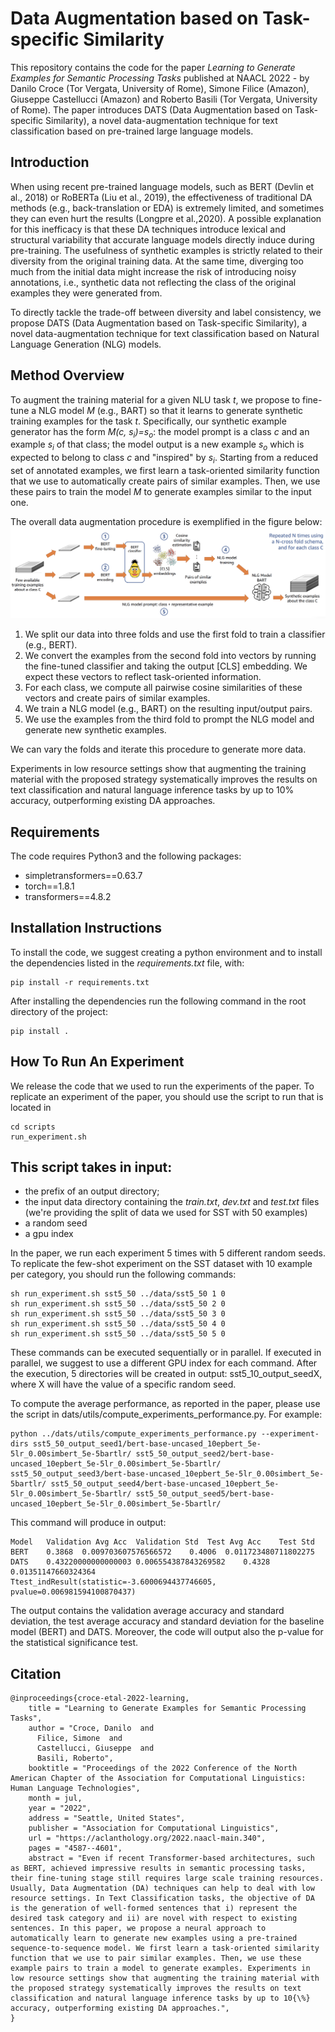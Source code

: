 # Data Augmentation based on Task-specific Similarity

This repository contains the code for the paper _Learning to Generate Examples for Semantic Processing Tasks_ published at 
NAACL 2022 - by Danilo Croce (Tor Vergata, University of Rome), Simone Filice (Amazon), Giuseppe Castellucci (Amazon) 
and Roberto Basili (Tor Vergata, University of Rome). The paper introduces DATS (Data Augmentation based on Task-specific Similarity), a novel data-augmentation technique for text classification based on pre-trained large language models. 

## Introduction

When using recent pre-trained language models, such as BERT (Devlin et al., 2018) or RoBERTa (Liu et al., 2019), the effectiveness
of traditional DA methods (e.g., back-translation or EDA) is extremely limited, and sometimes they can even hurt the results (Longpre et al.,2020). A possible explanation for this inefficacy is that these DA techniques introduce lexical and structural variability that accurate language models directly induce during pre-training. The usefulness of synthetic examples is strictly related to their diversity from the original training data. At the same time, diverging too much from the initial data might increase the risk of introducing noisy annotations, i.e., synthetic data not reflecting the class of the original examples they were generated from. 

To directly tackle the trade-off between diversity and label consistency, we propose DATS (Data Augmentation based on Task-specific Similarity), a novel data-augmentation technique for text classification based on Natural Language Generation (NLG) models.

## Method Overview

To augment the training material for a given NLU task _t_, we propose to fine-tune a NLG model _M_ (e.g., BART) so that it learns to generate synthetic training examples for the task _t_. Specifically, our synthetic example generator has the form _M(c, s<sub>i</sub>)=s<sub>o</sub>_: the model prompt is a class _c_ and an example _s<sub>i</sub>_ of that class; the model output is a new example _s<sub>o</sub>_ which is expected to belong to class _c_ and "inspired" by _s<sub>i</sub>_.
Starting from a reduced set of annotated examples, we first learn a task-oriented similarity function that we use to automatically create pairs of similar examples. Then, we use these pairs to train the model _M_ to generate examples similar to the input one.

The overall data augmentation procedure is exemplified in the figure below:
![DATS schema](https://github.com/crux82/dats/blob/main/training_schema_DATS.png)

1. We split our data into three folds and use the first fold to train a classifier (e.g., BERT). 
2. We convert the examples from the second fold into vectors by running the fine-tuned classifier and taking the output \[CLS\] embedding. We expect these vectors to reflect task-oriented information. 
3. For each class, we compute all pairwise cosine similarities of these vectors and create pairs of similar examples.
4. We train a NLG model (e.g., BART) on the resulting input/output pairs.
5. We use the examples from the third fold to prompt the NLG model and generate new synthetic examples.

We can vary the folds and iterate this procedure to generate more data.

Experiments in low resource settings show  that augmenting the training material with the  proposed strategy systematically improves the
results on text classification and natural language inference tasks by up to 10% accuracy, outperforming existing DA approaches.

## Requirements

The code requires Python3 and the following packages:

- simpletransformers==0.63.7
- torch==1.8.1
- transformers==4.8.2


## Installation Instructions

To install the code, we suggest creating a python environment and to install the dependencies listed in the 
_requirements.txt_ file, with:

```
pip install -r requirements.txt
```

After installing the dependencies run the following command in the root directory of the project:

```
pip install .
```

## How To Run An Experiment

We release the code that we used to run the experiments of the paper. To replicate an experiment
of the paper, you should use the script to run that is located in 
```
cd scripts
run_experiment.sh
```

This script takes in input: 
- 
- the prefix of an output directory;
- the input data directory containing the _train.txt_, _dev.txt_ and _test.txt_ files (we're providing the split of data we used for SST with 50 examples)
- a random seed
- a gpu index

In the paper, we run each experiment 5 times with 5 different random seeds. To replicate the few-shot experiment on the SST dataset
with 10 example per category, you should run the following commands:

```
sh run_experiment.sh sst5_50 ../data/sst5_50 1 0
sh run_experiment.sh sst5_50 ../data/sst5_50 2 0
sh run_experiment.sh sst5_50 ../data/sst5_50 3 0
sh run_experiment.sh sst5_50 ../data/sst5_50 4 0
sh run_experiment.sh sst5_50 ../data/sst5_50 5 0
```

These commands can be executed sequentially or in parallel. If executed in parallel, we suggest to use a different GPU index for each command.
After the execution, 5 directories will be created in output: sst5_10_output_seedX, where X will have the value of a specific random seed.

To compute the average performance, as reported in the paper, please use the script in dats/utils/compute_experiments_performance.py. For example:

```
python ../dats/utils/compute_experiments_performance.py --experiment-dirs sst5_50_output_seed1/bert-base-uncased_10epbert_5e-5lr_0.00simbert_5e-5bartlr/ sst5_50_output_seed2/bert-base-uncased_10epbert_5e-5lr_0.00simbert_5e-5bartlr/ sst5_50_output_seed3/bert-base-uncased_10epbert_5e-5lr_0.00simbert_5e-5bartlr/ sst5_50_output_seed4/bert-base-uncased_10epbert_5e-5lr_0.00simbert_5e-5bartlr/ sst5_50_output_seed5/bert-base-uncased_10epbert_5e-5lr_0.00simbert_5e-5bartlr/
```

This command will produce in output:

```
Model	Validation Avg Acc	Validation Std	Test Avg Acc	Test Std
BERT	0.3868	0.009703607576566572	0.4006	0.011723480711802275
DATS	0.43220000000000003	0.006554387843269582	0.4328	0.01351147660324364
Ttest_indResult(statistic=-3.6000694437746605, pvalue=0.006981594100870437)
```

The output contains the validation average accuracy and standard deviation, the test average accuracy and standard deviation
for the baseline model (BERT) and DATS.
Moreover, the code will output also the p-value for the statistical significance test.

## Citation

```
@inproceedings{croce-etal-2022-learning,
    title = "Learning to Generate Examples for Semantic Processing Tasks",
    author = "Croce, Danilo  and
      Filice, Simone  and
      Castellucci, Giuseppe  and
      Basili, Roberto",
    booktitle = "Proceedings of the 2022 Conference of the North American Chapter of the Association for Computational Linguistics: Human Language Technologies",
    month = jul,
    year = "2022",
    address = "Seattle, United States",
    publisher = "Association for Computational Linguistics",
    url = "https://aclanthology.org/2022.naacl-main.340",
    pages = "4587--4601",
    abstract = "Even if recent Transformer-based architectures, such as BERT, achieved impressive results in semantic processing tasks, their fine-tuning stage still requires large scale training resources. Usually, Data Augmentation (DA) techniques can help to deal with low resource settings. In Text Classification tasks, the objective of DA is the generation of well-formed sentences that i) represent the desired task category and ii) are novel with respect to existing sentences. In this paper, we propose a neural approach to automatically learn to generate new examples using a pre-trained sequence-to-sequence model. We first learn a task-oriented similarity function that we use to pair similar examples. Then, we use these example pairs to train a model to generate examples. Experiments in low resource settings show that augmenting the training material with the proposed strategy systematically improves the results on text classification and natural language inference tasks by up to 10{\%} accuracy, outperforming existing DA approaches.",
}
```
